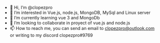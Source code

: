 - 👋 Hi, I’m @clopezpro
- 👀 I’m interested in Vue.js, node.js, MongoDB, MySql and Linux server
- 🌱 I’m currently learning vue 3 and MongoDb
- 💞️ I’m looking to collaborate in proyect of vue.js and node.js
- 📫 How to reach me, you can send an email to clopezpro@outlook.com or writing to my discord  clopezpro#9769

